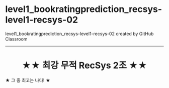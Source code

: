 # level1_bookratingprediction_recsys-level1-recsys-02

level1_bookratingprediction_recsys-level1-recsys-02 created by GitHub Classroom

---
# <center>★★ 최강 무적 RecSys 2조 ★★</center>  
★ 그 중 최고는 나다! ★
